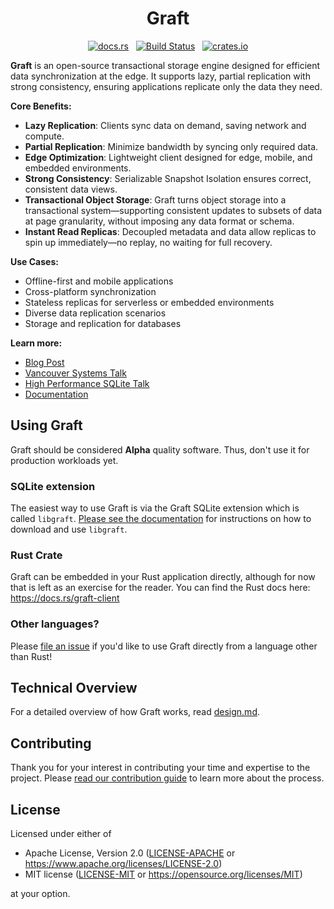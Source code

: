 <h1 align="center">Graft</h1>
<p align="center">
  <a href="https://docs.rs/graft-client"><img alt="docs.rs" src="https://img.shields.io/docsrs/graft-client"></a>
  &nbsp;
  <a href="https://github.com/orbitinghail/graft/actions"><img alt="Build Status" src="https://img.shields.io/github/actions/workflow/status/orbitinghail/graft/ci.yml"></a>
  &nbsp;
  <a href="https://crates.io/crates/graft-client"><img alt="crates.io" src="https://img.shields.io/crates/v/graft-client.svg"></a>
</p>

**Graft** is an open-source transactional storage engine designed for efficient data synchronization at the edge. It supports lazy, partial replication with strong consistency, ensuring applications replicate only the data they need.

**Core Benefits:**

- **Lazy Replication**: Clients sync data on demand, saving network and compute.
- **Partial Replication**: Minimize bandwidth by syncing only required data.
- **Edge Optimization**: Lightweight client designed for edge, mobile, and embedded environments.
- **Strong Consistency**: Serializable Snapshot Isolation ensures correct, consistent data views.
- **Transactional Object Storage**: Graft turns object storage into a transactional system—supporting consistent updates to subsets of data at page granularity, without imposing any data format or schema.
- **Instant Read Replicas**: Decoupled metadata and data allow replicas to spin up immediately—no replay, no waiting for full recovery.

**Use Cases:**

- Offline-first and mobile applications
- Cross-platform synchronization
- Stateless replicas for serverless or embedded environments
- Diverse data replication scenarios
- Storage and replication for databases

**Learn more:**

- [Blog Post](https://sqlsync.dev/posts/stop-syncing-everything/)
- [Vancouver Systems Talk](https://www.youtube.com/watch?v=eRsD8uSAi0s)
- [High Performance SQLite Talk](https://www.youtube.com/watch?v=dJurdmhPLH4)
- [Documentation](https://github.com/orbitinghail/graft/tree/main/docs)

## Using Graft

Graft should be considered **Alpha** quality software. Thus, don't use it for production workloads yet.

### SQLite extension

The easiest way to use Graft is via the Graft SQLite extension which is called `libgraft`. [Please see the documentation][libgraft-docs] for instructions on how to download and use `libgraft`.

[libgraft-docs]: https://github.com/orbitinghail/graft/blob/main/docs/sqlite.md

### Rust Crate

Graft can be embedded in your Rust application directly, although for now that is left as an exercise for the reader. You can find the Rust docs here: https://docs.rs/graft-client

### Other languages?

Please [file an issue] if you'd like to use Graft directly from a language other than Rust!

[file an issue]: https://github.com/orbitinghail/graft/issues/new

## Technical Overview

For a detailed overview of how Graft works, read [design.md].

[design.md]: https://github.com/orbitinghail/graft/blob/main/docs/design.md

## Contributing

Thank you for your interest in contributing your time and expertise to the project. Please [read our contribution guide] to learn more about the process.

[read our contribution guide]: https://github.com/orbitinghail/graft/blob/main/CONTRIBUTING.md

## License

Licensed under either of

- Apache License, Version 2.0 ([LICENSE-APACHE] or https://www.apache.org/licenses/LICENSE-2.0)
- MIT license ([LICENSE-MIT] or https://opensource.org/licenses/MIT)

at your option.

[LICENSE-APACHE]: https://github.com/orbitinghail/graft/blob/main/LICENSE-APACHE
[LICENSE-MIT]: https://github.com/orbitinghail/graft/blob/main/LICENSE-MIT
